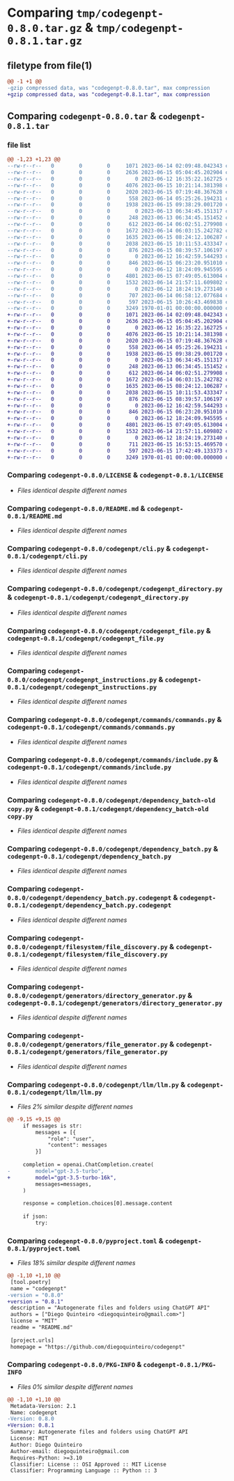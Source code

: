 # Comparing `tmp/codegenpt-0.8.0.tar.gz` & `tmp/codegenpt-0.8.1.tar.gz`

## filetype from file(1)

```diff
@@ -1 +1 @@
-gzip compressed data, was "codegenpt-0.8.0.tar", max compression
+gzip compressed data, was "codegenpt-0.8.1.tar", max compression
```

## Comparing `codegenpt-0.8.0.tar` & `codegenpt-0.8.1.tar`

### file list

```diff
@@ -1,23 +1,23 @@
--rw-r--r--   0        0        0     1071 2023-06-14 02:09:48.042343 codegenpt-0.8.0/LICENSE
--rw-r--r--   0        0        0     2636 2023-06-15 05:04:45.202904 codegenpt-0.8.0/README.md
--rw-r--r--   0        0        0        0 2023-06-12 16:35:22.162725 codegenpt-0.8.0/codegenpt/__init__.py
--rw-r--r--   0        0        0     4076 2023-06-15 10:21:14.381398 codegenpt-0.8.0/codegenpt/cli.py
--rw-r--r--   0        0        0     2020 2023-06-15 07:19:48.367628 codegenpt-0.8.0/codegenpt/codegenpt_directory.py
--rw-r--r--   0        0        0      558 2023-06-14 05:25:26.194231 codegenpt-0.8.0/codegenpt/codegenpt_file.py
--rw-r--r--   0        0        0     1938 2023-06-15 09:38:29.001720 codegenpt-0.8.0/codegenpt/codegenpt_instructions.py
--rw-r--r--   0        0        0        0 2023-06-13 06:34:45.151317 codegenpt-0.8.0/codegenpt/commands/__init__.py
--rw-r--r--   0        0        0      248 2023-06-13 06:34:45.151452 codegenpt-0.8.0/codegenpt/commands/command.py
--rw-r--r--   0        0        0      612 2023-06-14 06:02:51.279908 codegenpt-0.8.0/codegenpt/commands/commands.py
--rw-r--r--   0        0        0     1672 2023-06-14 06:03:15.242782 codegenpt-0.8.0/codegenpt/commands/include.py
--rw-r--r--   0        0        0     1635 2023-06-15 08:24:12.106287 codegenpt-0.8.0/codegenpt/dependency_batch-old copy.py
--rw-r--r--   0        0        0     2038 2023-06-15 10:11:53.433347 codegenpt-0.8.0/codegenpt/dependency_batch.py
--rw-r--r--   0        0        0      876 2023-06-15 08:39:57.106197 codegenpt-0.8.0/codegenpt/dependency_batch.py.codegenpt
--rw-r--r--   0        0        0        0 2023-06-12 16:42:59.544293 codegenpt-0.8.0/codegenpt/filesystem/__init__.py
--rw-r--r--   0        0        0      846 2023-06-15 06:23:20.951010 codegenpt-0.8.0/codegenpt/filesystem/file_discovery.py
--rw-r--r--   0        0        0        0 2023-06-12 18:24:09.945595 codegenpt-0.8.0/codegenpt/generators/__init__.py
--rw-r--r--   0        0        0     4801 2023-06-15 07:49:05.613004 codegenpt-0.8.0/codegenpt/generators/directory_generator.py
--rw-r--r--   0        0        0     1532 2023-06-14 21:57:11.609802 codegenpt-0.8.0/codegenpt/generators/file_generator.py
--rw-r--r--   0        0        0        0 2023-06-12 18:24:19.273140 codegenpt-0.8.0/codegenpt/llm/__init__.py
--rw-r--r--   0        0        0      707 2023-06-14 06:58:12.077684 codegenpt-0.8.0/codegenpt/llm/llm.py
--rw-r--r--   0        0        0      597 2023-06-15 10:26:43.469838 codegenpt-0.8.0/pyproject.toml
--rw-r--r--   0        0        0     3249 1970-01-01 00:00:00.000000 codegenpt-0.8.0/PKG-INFO
+-rw-r--r--   0        0        0     1071 2023-06-14 02:09:48.042343 codegenpt-0.8.1/LICENSE
+-rw-r--r--   0        0        0     2636 2023-06-15 05:04:45.202904 codegenpt-0.8.1/README.md
+-rw-r--r--   0        0        0        0 2023-06-12 16:35:22.162725 codegenpt-0.8.1/codegenpt/__init__.py
+-rw-r--r--   0        0        0     4076 2023-06-15 10:21:14.381398 codegenpt-0.8.1/codegenpt/cli.py
+-rw-r--r--   0        0        0     2020 2023-06-15 07:19:48.367628 codegenpt-0.8.1/codegenpt/codegenpt_directory.py
+-rw-r--r--   0        0        0      558 2023-06-14 05:25:26.194231 codegenpt-0.8.1/codegenpt/codegenpt_file.py
+-rw-r--r--   0        0        0     1938 2023-06-15 09:38:29.001720 codegenpt-0.8.1/codegenpt/codegenpt_instructions.py
+-rw-r--r--   0        0        0        0 2023-06-13 06:34:45.151317 codegenpt-0.8.1/codegenpt/commands/__init__.py
+-rw-r--r--   0        0        0      248 2023-06-13 06:34:45.151452 codegenpt-0.8.1/codegenpt/commands/command.py
+-rw-r--r--   0        0        0      612 2023-06-14 06:02:51.279908 codegenpt-0.8.1/codegenpt/commands/commands.py
+-rw-r--r--   0        0        0     1672 2023-06-14 06:03:15.242782 codegenpt-0.8.1/codegenpt/commands/include.py
+-rw-r--r--   0        0        0     1635 2023-06-15 08:24:12.106287 codegenpt-0.8.1/codegenpt/dependency_batch-old copy.py
+-rw-r--r--   0        0        0     2038 2023-06-15 10:11:53.433347 codegenpt-0.8.1/codegenpt/dependency_batch.py
+-rw-r--r--   0        0        0      876 2023-06-15 08:39:57.106197 codegenpt-0.8.1/codegenpt/dependency_batch.py.codegenpt
+-rw-r--r--   0        0        0        0 2023-06-12 16:42:59.544293 codegenpt-0.8.1/codegenpt/filesystem/__init__.py
+-rw-r--r--   0        0        0      846 2023-06-15 06:23:20.951010 codegenpt-0.8.1/codegenpt/filesystem/file_discovery.py
+-rw-r--r--   0        0        0        0 2023-06-12 18:24:09.945595 codegenpt-0.8.1/codegenpt/generators/__init__.py
+-rw-r--r--   0        0        0     4801 2023-06-15 07:49:05.613004 codegenpt-0.8.1/codegenpt/generators/directory_generator.py
+-rw-r--r--   0        0        0     1532 2023-06-14 21:57:11.609802 codegenpt-0.8.1/codegenpt/generators/file_generator.py
+-rw-r--r--   0        0        0        0 2023-06-12 18:24:19.273140 codegenpt-0.8.1/codegenpt/llm/__init__.py
+-rw-r--r--   0        0        0      711 2023-06-15 16:53:15.469570 codegenpt-0.8.1/codegenpt/llm/llm.py
+-rw-r--r--   0        0        0      597 2023-06-15 17:42:49.133373 codegenpt-0.8.1/pyproject.toml
+-rw-r--r--   0        0        0     3249 1970-01-01 00:00:00.000000 codegenpt-0.8.1/PKG-INFO
```

### Comparing `codegenpt-0.8.0/LICENSE` & `codegenpt-0.8.1/LICENSE`

 * *Files identical despite different names*

### Comparing `codegenpt-0.8.0/README.md` & `codegenpt-0.8.1/README.md`

 * *Files identical despite different names*

### Comparing `codegenpt-0.8.0/codegenpt/cli.py` & `codegenpt-0.8.1/codegenpt/cli.py`

 * *Files identical despite different names*

### Comparing `codegenpt-0.8.0/codegenpt/codegenpt_directory.py` & `codegenpt-0.8.1/codegenpt/codegenpt_directory.py`

 * *Files identical despite different names*

### Comparing `codegenpt-0.8.0/codegenpt/codegenpt_file.py` & `codegenpt-0.8.1/codegenpt/codegenpt_file.py`

 * *Files identical despite different names*

### Comparing `codegenpt-0.8.0/codegenpt/codegenpt_instructions.py` & `codegenpt-0.8.1/codegenpt/codegenpt_instructions.py`

 * *Files identical despite different names*

### Comparing `codegenpt-0.8.0/codegenpt/commands/commands.py` & `codegenpt-0.8.1/codegenpt/commands/commands.py`

 * *Files identical despite different names*

### Comparing `codegenpt-0.8.0/codegenpt/commands/include.py` & `codegenpt-0.8.1/codegenpt/commands/include.py`

 * *Files identical despite different names*

### Comparing `codegenpt-0.8.0/codegenpt/dependency_batch-old copy.py` & `codegenpt-0.8.1/codegenpt/dependency_batch-old copy.py`

 * *Files identical despite different names*

### Comparing `codegenpt-0.8.0/codegenpt/dependency_batch.py` & `codegenpt-0.8.1/codegenpt/dependency_batch.py`

 * *Files identical despite different names*

### Comparing `codegenpt-0.8.0/codegenpt/dependency_batch.py.codegenpt` & `codegenpt-0.8.1/codegenpt/dependency_batch.py.codegenpt`

 * *Files identical despite different names*

### Comparing `codegenpt-0.8.0/codegenpt/filesystem/file_discovery.py` & `codegenpt-0.8.1/codegenpt/filesystem/file_discovery.py`

 * *Files identical despite different names*

### Comparing `codegenpt-0.8.0/codegenpt/generators/directory_generator.py` & `codegenpt-0.8.1/codegenpt/generators/directory_generator.py`

 * *Files identical despite different names*

### Comparing `codegenpt-0.8.0/codegenpt/generators/file_generator.py` & `codegenpt-0.8.1/codegenpt/generators/file_generator.py`

 * *Files identical despite different names*

### Comparing `codegenpt-0.8.0/codegenpt/llm/llm.py` & `codegenpt-0.8.1/codegenpt/llm/llm.py`

 * *Files 2% similar despite different names*

```diff
@@ -9,15 +9,15 @@
     if messages is str:
         messages = [{ 
             "role": "user",
             "content": messages
         }]
 
     completion = openai.ChatCompletion.create(
-        model="gpt-3.5-turbo",
+        model="gpt-3.5-turbo-16k",
         messages=messages,
     )
 
     response = completion.choices[0].message.content
 
     if json:
         try:
```

### Comparing `codegenpt-0.8.0/pyproject.toml` & `codegenpt-0.8.1/pyproject.toml`

 * *Files 18% similar despite different names*

```diff
@@ -1,10 +1,10 @@
 [tool.poetry]
 name = "codegenpt"
-version = "0.8.0"
+version = "0.8.1"
 description = "Autogenerate files and folders using ChatGPT API"
 authors = ["Diego Quinteiro <diegoquinteiro@gmail.com>"]
 license = "MIT"
 readme = "README.md"
 
 [project.urls]
 homepage = "https://github.com/diegoquinteiro/codegenpt"
```

### Comparing `codegenpt-0.8.0/PKG-INFO` & `codegenpt-0.8.1/PKG-INFO`

 * *Files 0% similar despite different names*

```diff
@@ -1,10 +1,10 @@
 Metadata-Version: 2.1
 Name: codegenpt
-Version: 0.8.0
+Version: 0.8.1
 Summary: Autogenerate files and folders using ChatGPT API
 License: MIT
 Author: Diego Quinteiro
 Author-email: diegoquinteiro@gmail.com
 Requires-Python: >=3.10
 Classifier: License :: OSI Approved :: MIT License
 Classifier: Programming Language :: Python :: 3
```

